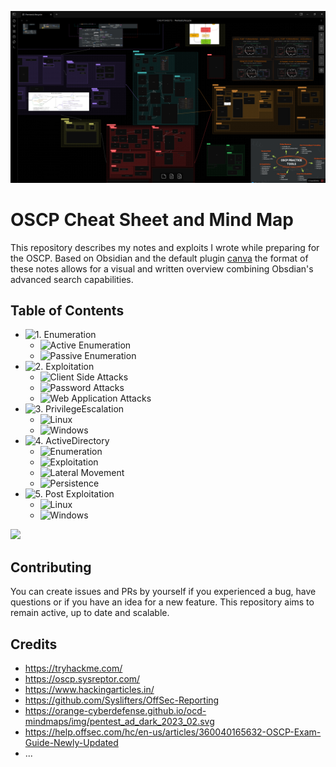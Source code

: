 ![](Images/Pasted%20image%2020250221212142.png)

# OSCP Cheat Sheet  and Mind Map

This repository describes my notes and exploits I wrote while preparing for the OSCP. Based on Obsidian and the default plugin [canva](https://obsidian.md/canvas) the format of these notes allows for a visual and written overview combining Obsdian's advanced search capabilities.

## Table of Contents

- ![1. Enumeration](1.Enumeration)
	- ![Active Enumeration](1.Enumeration/ActiveEnumeration)
	- ![Passive Enumeration](1.Enumeration/PassiveEnumeration)
- ![2. Exploitation](2.Exploitation)
	- ![Client Side Attacks](2.Exploitation/ClientSideAttacks)
	- ![Password Attacks](2.Exploitation/PasswordAttacks)
	- ![Web Application Attacks](2.Exploitation/WebApplicationAttacks)
- ![3. PrivilegeEscalation](3.PrivilegeEscalation)
	- ![Linux](3.PrivilegeEscalation/Linux)
	- ![Windows](3.PrivilegeEscalation/Windows)
- ![4. ActiveDirectory](4.ActiveDirectory)
	- ![Enumeration](4.ActiveDirectory/Enumeration)
	- ![Exploitation](4.ActiveDirectory/Exploitation)
	- ![Lateral Movement](4.ActiveDirectory/LateralMovement)
	- ![Persistence](4.ActiveDirectory/Persistence)
- ![5. Post Exploitation](5.PostExploitation)
	- ![Linux](5.PostExploitation/Linux)
	- ![Windows](5.PostExploitation/Windows)


![](Images/Example.gif)


## Contributing

You can create issues and PRs by yourself if you experienced a bug, have questions or if you have an idea for a new feature. This repository aims to remain active, up to date and scalable.

## Credits

- https://tryhackme.com/
- https://oscp.sysreptor.com/
- https://www.hackingarticles.in/
- https://github.com/Syslifters/OffSec-Reporting
- https://orange-cyberdefense.github.io/ocd-mindmaps/img/pentest_ad_dark_2023_02.svg
- https://help.offsec.com/hc/en-us/articles/360040165632-OSCP-Exam-Guide-Newly-Updated
- ...